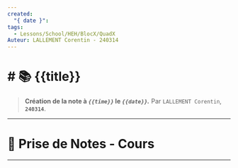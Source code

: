 ```yaml
---
created:
  "{ date }": 
tags:
  - Lessons/School/HEH/BlocX/QuadX
Auteur: LALLEMENT Corentin - 240314
---
```


# # 📚  {{title}}
> **Création de la note à *`{{time}}`* le *`{{date}}`.***
> Par `LALLEMENT Corentin`, **`240314`**.
---

# 📝 Prise de Notes - Cours

---
